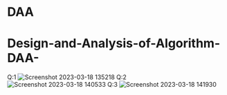 # DAA
# Design-and-Analysis-of-Algorithm-DAA-
Q:1
![Screenshot 2023-03-18 135218](https://user-images.githubusercontent.com/124770555/226094541-1ef9e950-6d39-40dc-b56b-80d9def8c8f0.png)
Q:2
![Screenshot 2023-03-18 140533](https://user-images.githubusercontent.com/124770555/226094975-a7d2530e-dbcb-42b5-8ecb-4e18e61c8569.png)
Q:3
![Screenshot 2023-03-18 141930](https://user-images.githubusercontent.com/124770555/226095519-2ff208e8-2466-47b1-b8b5-41590a2e338d.png)
